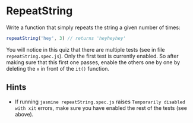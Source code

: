 # RepeatString

Write a function that simply repeats the string a given number of times:

```javascript
repeatString('hey', 3) // returns 'heyheyhey'
```

You will notice in this quiz that there are multiple tests (see in file `repeatString.spec.js`). Only the first test is currently enabled. So after making sure that this first one passes, enable the others one by one by deleting the `x` in front of the `it()` function.


## Hints

- If running `jasmine repeatString.spec.js` raises `Temporarily disabled with xit` errors, make sure you have enabled the rest of the tests (see above).

